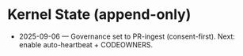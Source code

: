 # Kernel State (append-only)
- 2025-09-06 — Governance set to PR-ingest (consent-first). Next: enable auto-heartbeat + CODEOWNERS.

